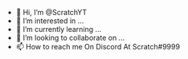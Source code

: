 - 👋 Hi, I’m @ScratchYT
- 👀 I’m interested in ...
- 🌱 I’m currently learning ...
- 💞️ I’m looking to collaborate on ...
- 📫 How to reach me On Discord At Scratch#9999

<!---
ScratchYT/ScratchYT is a ✨ special ✨ repository because its `README.md` (this file) appears on your GitHub profile.
You can click the Preview link to take a look at your changes.
--->
